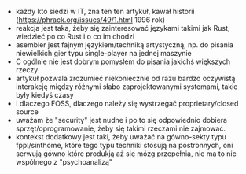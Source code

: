  - każdy kto siedzi w IT, zna ten ten artykuł, kawał historii (https://phrack.org/issues/49/1.html 1996 rok)
 - reakcja jest taka, żeby się zainteresować językami takimi jak Rust, wiedzieć po co Rust i o co im chodzi
 - asembler jest fajnym językiem/techniką artystyczną, np. do pisania niewielkich gier typu single-player na jednej maszynie
 - C ogólnie nie jest dobrym pomysłem do pisania jakichś większych rzeczy
 - artykuł pozwala zrozumieć niekoniecznie od razu bardzo oczywistą interakcję między różnymi słabo zaprojektowanymi systemami, takie były kiedyś czasy
 - i dlaczego FOSS, dlaczego należy się wystrzegać proprietary/closed source
 - uważam że "security" jest nudne i po to się odpowiednio dobiera sprzęt/oprogramowanie, żeby się takimi rzeczami nie zajmować.
 - kontekst dodatkowy jest taki, żeby uważać na gówno-sekty typu fppl/sinthome, które tego typu techniki stosują na postronnych, oni serwują gówno które produkją aż się mózg przepełnia, nie ma to nic wspólnego z "psychoanalizą"
